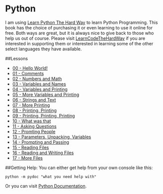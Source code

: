 # Python
I am using [Learn Python The Hard Way](http://learnpythonthehardway.org/book/) to learn Python Programming. This book has the choice of purchasing it or even learning to use it online for free. Both ways are great, but it is always nice to give back to those who help us out of course. Please visit [LearnCodeTheHardWay](http://learncodethehardway.org/) if you are interested in supporting them or interested in learning some of the other select languages they have available.

##Lessons
* [00 - Hello World!](https://github.com/BlakeBarnes00/Programming/tree/master/LearningPython/00%20-%20Hello%20World!)
* [01 - Comments](https://github.com/BlakeBarnes00/Programming/tree/master/LearningPython/01%20-%20Comments)
* [02 - Numbers and Math](https://github.com/BlakeBarnes00/Programming/tree/master/LearningPython/02%20-%20Numbers%20and%20Math)
* [03 - Variables and Names](https://github.com/BlakeBarnes00/Programming/tree/master/LearningPython/03%20-%20Variables%20and%20Names)
* [04 - Variables and Printing](https://github.com/BlakeBarnes00/Programming/tree/master/LearningPython/04%20-%20More%20Variables%20and%20Printing)
* [05 - More Variables and Printing](https://github.com/BlakeBarnes00/Python/tree/master/04%20-%20More%20Variables%20and%20Printing)
* [06 - Strings and Text](https://github.com/BlakeBarnes00/Programming/tree/master/LearningPython/06%20-%20Strings%20and%20Text)
* [07 - More Printing](https://github.com/BlakeBarnes00/Programming/tree/master/LearningPython/07%20-%20More%20Printing)
* [08 - Printing, Printing](https://github.com/BlakeBarnes00/Programming/tree/master/LearningPython/08%20-%20Printing%2C%20Printing)
* [09 - Printing, Printing, Printing](https://github.com/BlakeBarnes00/Programming/tree/master/LearningPython/09%20-%20Printing%2C%20Printing%2C%20Printing)
* [10 - What was that](https://github.com/BlakeBarnes00/Programming/tree/master/LearningPython/10%20-%20What%20was%20that)
* [11 - Asking Questions](https://github.com/BlakeBarnes00/Programming/tree/master/LearningPython/11%20-%20Asking%20Questions)
* [12 - Promting People](https://github.com/BlakeBarnes00/Programming/tree/master/LearningPython/12%20-%20Prompting%20People)
* [13 - Parameters, Unpacking, Variables](https://github.com/BlakeBarnes00/Programming/tree/master/LearningPython/13%20-%20Parameters%2C%20Unpacking%2C%20Variables)
* [14 - Prompting and Passing](https://github.com/BlakeBarnes00/Programming/tree/master/LearningPython/14%20-%20Prompting%20and%20Passing)
* [15 - Reading Files](https://github.com/BlakeBarnes00/Programming/tree/master/LearningPython/15%20-%20Reading%20Files)
* [16 - Reading and Writing Files](https://github.com/BlakeBarnes00/Programming/tree/master/LearningPython/16%20-%20Reading%20and%20Writing%20Files)
* [17 - More Files]()

##Getting Help:
You can either get help from your own console like this:
```batch
python -m pydoc "what you need help with"
```
Or you can visit [Python Documentation](https://www.python.org/doc/).
